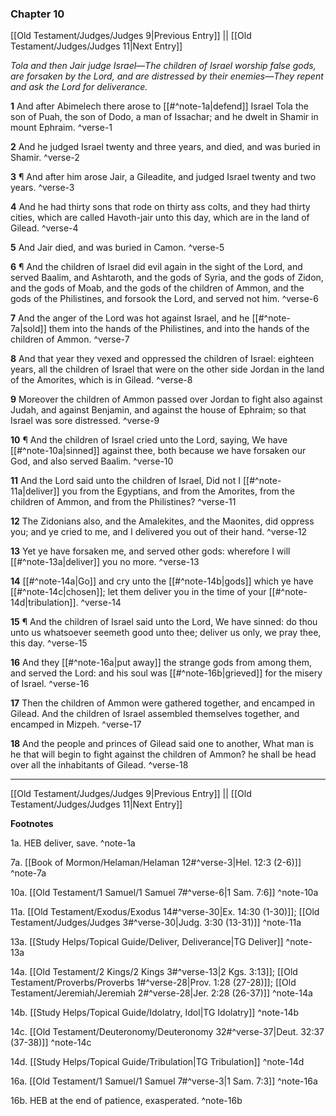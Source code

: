 ### Chapter 10

[[Old Testament/Judges/Judges 9|Previous Entry]]  ||  [[Old Testament/Judges/Judges 11|Next Entry]]

*Tola and then Jair judge Israel—The children of Israel worship false gods, are forsaken by the Lord, and are distressed by their enemies—They repent and ask the Lord for deliverance.*

**1**  And after Abimelech there arose to [[#^note-1a|defend]] Israel Tola the son of Puah, the son of Dodo, a man of Issachar; and he dwelt in Shamir in mount Ephraim. ^verse-1

**2**  And he judged Israel twenty and three years, and died, and was buried in Shamir. ^verse-2

**3**  ¶ And after him arose Jair, a Gileadite, and judged Israel twenty and two years. ^verse-3

**4**  And he had thirty sons that rode on thirty ass colts, and they had thirty cities, which are called Havoth-jair unto this day, which are in the land of Gilead. ^verse-4

**5**  And Jair died, and was buried in Camon. ^verse-5

**6**  ¶ And the children of Israel did evil again in the sight of the Lord, and served Baalim, and Ashtaroth, and the gods of Syria, and the gods of Zidon, and the gods of Moab, and the gods of the children of Ammon, and the gods of the Philistines, and forsook the Lord, and served not him. ^verse-6

**7**  And the anger of the Lord was hot against Israel, and he [[#^note-7a|sold]] them into the hands of the Philistines, and into the hands of the children of Ammon. ^verse-7

**8**  And that year they vexed and oppressed the children of Israel: eighteen years, all the children of Israel that were on the other side Jordan in the land of the Amorites, which is in Gilead. ^verse-8

**9**  Moreover the children of Ammon passed over Jordan to fight also against Judah, and against Benjamin, and against the house of Ephraim; so that Israel was sore distressed. ^verse-9

**10**  ¶ And the children of Israel cried unto the Lord, saying, We have [[#^note-10a|sinned]] against thee, both because we have forsaken our God, and also served Baalim. ^verse-10

**11**  And the Lord said unto the children of Israel, Did not I [[#^note-11a|deliver]] you from the Egyptians, and from the Amorites, from the children of Ammon, and from the Philistines? ^verse-11

**12**  The Zidonians also, and the Amalekites, and the Maonites, did oppress you; and ye cried to me, and I delivered you out of their hand. ^verse-12

**13**  Yet ye have forsaken me, and served other gods: wherefore I will [[#^note-13a|deliver]] you no more. ^verse-13

**14**  [[#^note-14a|Go]] and cry unto the [[#^note-14b|gods]] which ye have [[#^note-14c|chosen]]; let them deliver you in the time of your [[#^note-14d|tribulation]]. ^verse-14

**15**  ¶ And the children of Israel said unto the Lord, We have sinned: do thou unto us whatsoever seemeth good unto thee; deliver us only, we pray thee, this day. ^verse-15

**16**  And they [[#^note-16a|put away]] the strange gods from among them, and served the Lord: and his soul was [[#^note-16b|grieved]] for the misery of Israel. ^verse-16

**17**  Then the children of Ammon were gathered together, and encamped in Gilead. And the children of Israel assembled themselves together, and encamped in Mizpeh. ^verse-17

**18**  And the people and princes of Gilead said one to another, What man is he that will begin to fight against the children of Ammon? he shall be head over all the inhabitants of Gilead. ^verse-18


---
[[Old Testament/Judges/Judges 9|Previous Entry]]  ||  [[Old Testament/Judges/Judges 11|Next Entry]]


**Footnotes**


1a. HEB deliver, save. ^note-1a

7a. [[Book of Mormon/Helaman/Helaman 12#^verse-3|Hel. 12:3 (2-6)]] ^note-7a

10a. [[Old Testament/1 Samuel/1 Samuel 7#^verse-6|1 Sam. 7:6]] ^note-10a

11a. [[Old Testament/Exodus/Exodus 14#^verse-30|Ex. 14:30 (1-30)]]; [[Old Testament/Judges/Judges 3#^verse-30|Judg. 3:30 (13-31)]] ^note-11a

13a. [[Study Helps/Topical Guide/Deliver, Deliverance|TG Deliver]] ^note-13a

14a. [[Old Testament/2 Kings/2 Kings 3#^verse-13|2 Kgs. 3:13]]; [[Old Testament/Proverbs/Proverbs 1#^verse-28|Prov. 1:28 (27-28)]]; [[Old Testament/Jeremiah/Jeremiah 2#^verse-28|Jer. 2:28 (26-37)]] ^note-14a

14b. [[Study Helps/Topical Guide/Idolatry, Idol|TG Idolatry]] ^note-14b

14c. [[Old Testament/Deuteronomy/Deuteronomy 32#^verse-37|Deut. 32:37 (37-38)]] ^note-14c

14d. [[Study Helps/Topical Guide/Tribulation|TG Tribulation]] ^note-14d

16a. [[Old Testament/1 Samuel/1 Samuel 7#^verse-3|1 Sam. 7:3]] ^note-16a

16b. HEB at the end of patience, exasperated. ^note-16b